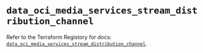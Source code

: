# `data_oci_media_services_stream_distribution_channel`

Refer to the Terraform Registory for docs: [`data_oci_media_services_stream_distribution_channel`](https://registry.terraform.io/providers/oracle/oci/6.18.0/docs/data-sources/media_services_stream_distribution_channel).

